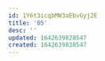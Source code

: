 ```yaml
---
id: 1Y6t3icqbMW3aEbvGyj2E
title: '05'
desc: ''
updated: 1642639828547
created: 1642639828547
---
```


